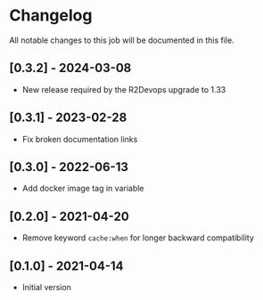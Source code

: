 # Changelog
All notable changes to this job will be documented in this file.

## [0.3.2] - 2024-03-08
* New release required by the R2Devops upgrade to 1.33

## [0.3.1] - 2023-02-28
* Fix broken documentation links

## [0.3.0] - 2022-06-13
* Add docker image tag in variable 

## [0.2.0] - 2021-04-20
* Remove keyword `cache:when` for longer backward compatibility

## [0.1.0] - 2021-04-14
* Initial version
